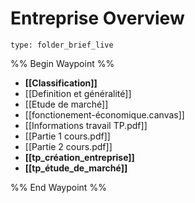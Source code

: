 # Entreprise Overview
 
```ccard
type: folder_brief_live
```
 
%% Begin Waypoint %%
- **[[Classification]]**
- [[Definition et généralité]]
- [[Etude de marché]]
- [[fonctionement-économique.canvas]]
- [[Informations travail TP.pdf]]
- [[Partie 1 cours.pdf]]
- [[Partie 2 cours.pdf]]
- **[[tp_création_entreprise]]**
- **[[tp_étude_de_marché]]**

%% End Waypoint %%